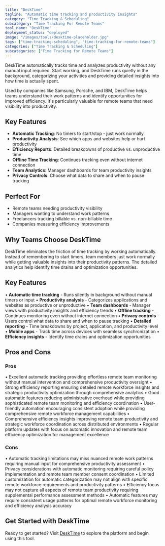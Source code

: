 ```yaml
---
title: "DeskTime"
tagline: "Automatic time tracking and productivity insights"
category: "Time Tracking & Scheduling"
subcategory: "Time Tracking For Remote Teams"
tool_name: "DeskTime"
deployment_status: "deployed"
image: "/images/tools/desktime-placeholder.jpg"
tags: ["time-tracking-scheduling", "time-tracking-for-remote-teams"]
categories: ["Time Tracking & Scheduling"]
subcategories: ["Time Tracking for Remote Teams"]
---
```

DeskTime automatically tracks time and analyzes productivity without any manual input required. Start working, and DeskTime runs quietly in the background, categorizing your activities and providing detailed insights into how time is actually spent.

Used by companies like Samsung, Porsche, and IBM, DeskTime helps teams understand their work patterns and identify opportunities for improved efficiency. It's particularly valuable for remote teams that need visibility into productivity.

## Key Features
- **Automatic Tracking**: No timers to start/stop - just work normally
- **Productivity Analysis**: See which apps and websites help or hurt productivity
- **Efficiency Reports**: Detailed breakdowns of productive vs. unproductive time
- **Offline Time Tracking**: Continues tracking even without internet connection
- **Team Analytics**: Manager dashboards for team productivity insights
- **Privacy Controls**: Choose what data to share and when to pause tracking

## Perfect For
- Remote teams needing productivity visibility
- Managers wanting to understand work patterns
- Freelancers tracking billable vs. non-billable time
- Companies measuring efficiency improvements

## Why Teams Choose DeskTime
DeskTime eliminates the friction of time tracking by working automatically. Instead of remembering to start timers, team members just work normally while getting valuable insights into their productivity patterns. The detailed analytics help identify time drains and optimization opportunities.

## Key Features

• **Automatic time tracking** - Runs silently in background without manual timers or input
• **Productivity analysis** - Categorizes applications and websites as productive or unproductive
• **Team dashboards** - Manager views with productivity insights and efficiency trends
• **Offline tracking** - Continues monitoring even without internet connection
• **Privacy controls** - Users control what data to share and when to pause tracking
• **Detailed reporting** - Time breakdowns by project, application, and productivity level
• **Mobile apps** - Track time across devices with seamless synchronization
• **Efficiency insights** - Identify time drains and optimization opportunities

## Pros and Cons

### Pros
• Excellent automatic tracking providing effortless remote team monitoring without manual intervention and comprehensive productivity oversight
• Strong efficiency reporting ensuring detailed remote workforce insights and strategic productivity optimization through comprehensive analytics
• Good automatic features reducing administrative overhead while providing sophisticated remote team monitoring and efficiency coordination
• User-friendly automation encouraging consistent adoption while providing comprehensive remote workforce management capabilities
• Comprehensive efficiency insights improving remote team productivity and strategic workforce coordination across distributed environments
• Regular platform updates with focus on automatic innovation and remote team efficiency optimization for management excellence

### Cons
• Automatic tracking limitations may miss nuanced remote work patterns requiring manual input for comprehensive productivity assessment
• Privacy considerations with automatic monitoring requiring careful policy implementation and remote team member consent coordination
• Limited customization for automatic categorization may not align with specific remote workforce requirements and productivity patterns
• Efficiency focus may not capture all aspects of remote team productivity requiring supplemental performance assessment methods
• Automatic features may require consistent usage patterns for optimal remote workforce monitoring and efficiency analysis accuracy

## Get Started with DeskTime

Ready to get started? Visit [DeskTime](https://desktime.com) to explore the platform and begin using this tool.